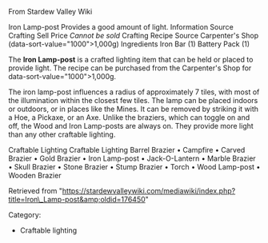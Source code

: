 From Stardew Valley Wiki

Iron Lamp-post Provides a good amount of light. Information Source Crafting Sell Price *Cannot be sold* Crafting Recipe Source Carpenter's Shop  
(data-sort-value="1000"&gt;1,000g) Ingredients Iron Bar (1) Battery Pack (1)

The **Iron Lamp-post** is a crafted lighting item that can be held or placed to provide light. The recipe can be purchased from the Carpenter's Shop for data-sort-value="1000"&gt;1,000g.

The iron lamp-post influences a radius of approximately 7 tiles, with most of the illumination within the closest few tiles. The lamp can be placed indoors or outdoors, or in places like the Mines. It can be removed by striking it with a Hoe, a Pickaxe, or an Axe. Unlike the braziers, which can toggle on and off, the Wood and Iron Lamp-posts are always on. They provide more light than any other craftable lighting.

Craftable Lighting Craftable Lighting Barrel Brazier • Campfire • Carved Brazier • Gold Brazier • Iron Lamp-post • Jack-O-Lantern • Marble Brazier • Skull Brazier • Stone Brazier • Stump Brazier • Torch • Wood Lamp-post • Wooden Brazier

Retrieved from "https://stardewvalleywiki.com/mediawiki/index.php?title=Iron\_Lamp-post&amp;oldid=176450"

Category:

- Craftable lighting
